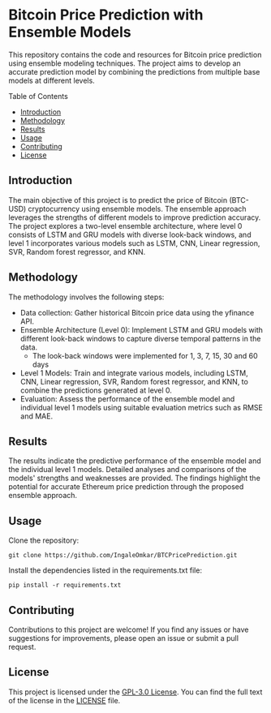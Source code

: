 # Bitcoin Price Prediction with Ensemble Models

This repository contains the code and resources for Bitcoin price prediction using ensemble modeling techniques. The project aims to develop an accurate prediction model by combining the predictions from multiple base models at different levels.

Table of Contents

- [Introduction](#introduction)
- [Methodology](#methodology)
- [Results](#results)
- [Usage](#usage)
- [Contributing](#contributing)
- [License](#license)

## Introduction

The main objective of this project is to predict the price of Bitcoin (BTC-USD) cryptocurrency using ensemble models. The ensemble approach leverages the strengths of different models to improve prediction accuracy. The project explores a two-level ensemble architecture, where level 0 consists of LSTM and GRU models with diverse look-back windows, and level 1 incorporates various models such as LSTM, CNN, Linear regression, SVR, Random forest regressor, and KNN.

## Methodology

The methodology involves the following steps:

- Data collection: Gather historical Bitcoin price data using the yfinance API.
- Ensemble Architecture (Level 0): Implement LSTM and GRU models with different look-back windows to capture diverse temporal patterns in the data.
    - The look-back windows were implemented for 1, 3, 7, 15, 30 and 60 days
- Level 1 Models: Train and integrate various models, including LSTM, CNN, Linear regression, SVR, Random forest regressor, and KNN, to combine the predictions generated at level 0.
- Evaluation: Assess the performance of the ensemble model and individual level 1 models using suitable evaluation metrics such as RMSE and MAE.

## Results

The results indicate the predictive performance of the ensemble model and the individual level 1 models. Detailed analyses and comparisons of the models' strengths and weaknesses are provided. The findings highlight the potential for accurate Ethereum price prediction through the proposed ensemble approach.

## Usage

Clone the repository:
```shell
git clone https://github.com/IngaleOmkar/BTCPricePrediction.git
```

Install the dependencies listed in the requirements.txt file:
```shell
pip install -r requirements.txt
```

## Contributing

Contributions to this project are welcome! If you find any issues or have suggestions for improvements, please open an issue or submit a pull request.

## License

This project is licensed under the [GPL-3.0 License](https://choosealicense.com/licenses/gpl-3.0/). You can find the full text of the license in the [LICENSE](LICENSE) file.

